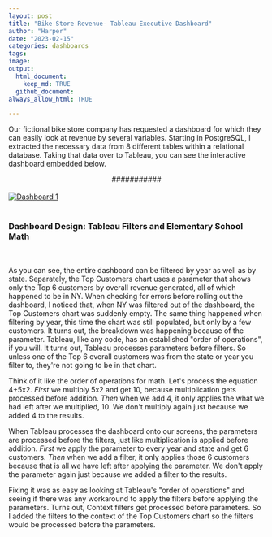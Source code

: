```yaml
---
layout: post
title: "Bike Store Revenue- Tableau Executive Dashboard"
author: "Harper"
date: "2023-02-15"
categories: dashboards
tags:
image:
output:
  html_document:
    keep_md: TRUE
  github_document:
always_allow_html: TRUE

---
```




Our fictional bike store company has requested a dashboard for which they can easily look at revenue by several variables. Starting in PostgreSQL, I extracted the necessary data from 8 different tables within a relational database. Taking that data over to Tableau, you can see the interactive dashboard embedded below. 


<center>###########</center>

<br>
<div class='tableauPlaceholder' id='viz1705522535120' style='position: relative'>
<noscript>
<a href='#'>
<img alt='Dashboard 1 ' src='https:&#47;&#47;public.tableau.com&#47;static&#47;images&#47;Bi&#47;BikeStores_17051003154170&#47;Dashboard1&#47;1_rss.png' style='border: none' />
</a></noscript><object class='tableauViz'  style='display:none;'>
<param name='host_url' value='https%3A%2F%2Fpublic.tableau.com%2F' /> 
<param name='embed_code_version' value='3' /> <param name='site_root' value='' />
<param name='name' value='BikeStores_17051003154170&#47;Dashboard1' />
<param name='tabs' value='no' /><param name='toolbar' value='yes' /><param name='static_image' value='https:&#47;&#47;public.tableau.com&#47;static&#47;images&#47;Bi&#47;BikeStores_17051003154170&#47;Dashboard1&#47;1.png' /> 
<param name='animate_transition' value='yes' />
<param name='display_static_image' value='yes' />
<param name='display_spinner' value='yes' />
<param name='display_overlay' value='yes' />
<param name='display_count' value='yes' />
<param name='language' value='en-US' />
</object>
</div>                



<script>

var divElement = document.getElementById('viz1705522535120');                    
var vizElement = divElement.getElementsByTagName('object')[0];                    
if ( divElement.offsetWidth > 800 ) { vizElement.style.width='800px';vizElement.style.height='1627px';} 
else if ( divElement.offsetWidth > 500 ) { vizElement.style.width='800px';vizElement.style.height='1627px';} 
else { vizElement.style.width='100%';vizElement.style.height='2777px';}                     
var scriptElement = document.createElement('script');                    
scriptElement.src = 'https://public.tableau.com/javascripts/api/viz_v1.js';                    
vizElement.parentNode.insertBefore(scriptElement, vizElement);  

</script>

<br>

### Dashboard Design: Tableau Filters and Elementary School Math

<br>

As you can see, the entire dashboard can be filtered by year as well as by state. Separately, the Top Customers chart uses a parameter that shows only the Top 6 customers by overall revenue generated, all of which happened to be in NY. When checking for errors before rolling out the dashboard, I noticed that, when NY was filtered out of the dashboard, the Top Customers chart was suddenly empty. The same thing happened when filtering by year, this time the chart was still populated, but only by a few customers. It turns out, the breakdown was happening because of the parameter. Tableau, like any code, has an established "order of operations", if you will. It turns out, Tableau processes parameters before filters. So unless one of the Top 6 overall customers was from the state or year you filter to, they're not going to be in that chart.

Think of it like the order of operations for math. Let's process the equation 4+5x2. <i>First</i> we multiply 5x2 and get 10, because multiplication gets processed before addition. <i>Then</i> when we add 4, it only applies the what we had left after we multiplied, 10. We don't multiply again just because we added 4 to the results.

When Tableau processes the dashboard onto our screens, the parameters are processed before the filters, just like multiplication is applied before addition. <i>First</i> we apply the parameter to every year and state and get 6 customers. <i>Then</i> when we add a filter, it only applies those 6 customers because that is all we have left after applying the parameter. We don't apply the parameter again just because we added a filter to the results.

Fixing it was as easy as looking at Tableau's "order of operations" and seeing if there was any workaround to apply the filters before applying the parameters. Turns out, Context filters get processed before parameters. So I added the filters to the context of the Top Customers chart so the filters would be processed before the parameters.


